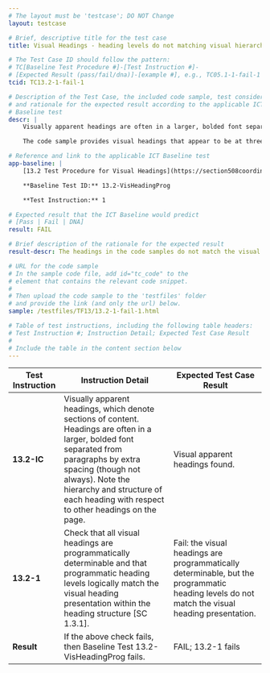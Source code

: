 ```yaml
---
# The layout must be 'testcase'; DO NOT Change
layout: testcase

# Brief, descriptive title for the test case
title: Visual Headings - heading levels do not matching visual hierarchy

# The Test Case ID should follow the pattern:
# TC[Baseline Test Procedure #]-[Test Instruction #]-
# [Expected Result (pass/fail/dna)]-[example #], e.g., TC05.1-1-fail-1
tcid: TC13.2-1-fail-1

# Description of the Test Case, the included code sample, test considerations,
# and rationale for the expected result according to the applicable ICT
# Baseline test
descr: |
    Visually apparent headings are often in a larger, bolded font separated from paragraphs by extra spacing (though not always). Note the hierarchy and structure of each heading with respect to other headings on the page.

    The code sample provides visual headings that appear to be at three levels. Programmatically, the third level headings are &lt;h3&gt; to &lt;h6&gt; with style attributes that set all of them to the same font size to make them appear to be at the same level. A successful test should identify a FAIL against Baseline 13.2 Visual Headings.

# Reference and link to the applicable ICT Baseline test
app-baseline: |
    [13.2 Test Procedure for Visual Headings](https://section508coordinators.github.io/ICTTestingBaseline/13Structure.html#132-test-procedure-for-visual-headings)

    **Baseline Test ID:** 13.2-VisHeadingProg

    **Test Instruction:** 1

# Expected result that the ICT Baseline would predict
# [Pass | Fail | DNA]
result: FAIL

# Brief description of the rationale for the expected result
result-descr: The headings in the code samples do not match the visual hierarchy.

# URL for the code sample
# In the sample code file, add id="tc_code" to the
# element that contains the relevant code snippet.
#
# Then upload the code sample to the 'testfiles' folder
# and provide the link (and only the url) below.
sample: /testfiles/TF13/13.2-1-fail-1.html

# Table of test instructions, including the following table headers:
# Test Instruction #; Instruction Detail; Expected Test Case Result
#
# Include the table in the content section below
---
```

| Test Instruction | Instruction Detail | Expected Test Case Result |
|------------------|--------------------|---------------------------|
| **13.2-IC** | Visually apparent headings, which denote sections of content. Headings are often in a larger, bolded font separated from paragraphs by extra spacing (though not always). Note the hierarchy and structure of each heading with respect to other headings on the page. | Visual apparent headings found.
| **13.2-1** | Check that all visual headings are programmatically determinable and that programmatic heading levels logically match the visual heading presentation within the heading structure [SC 1.3.1]. | Fail: the visual headings are programmatically determinable, but the programmatic heading levels do not match the visual heading presentation. |
| **Result** | If the above check fails, then Baseline Test 13.2-VisHeadingProg fails. | FAIL; 13.2-1 fails |
